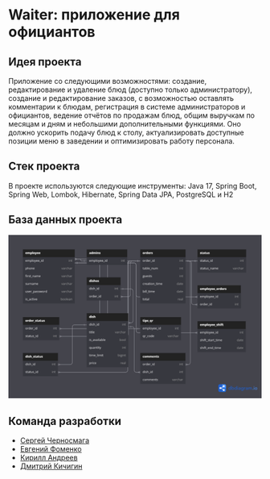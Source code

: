 # Waiter: приложение для официантов

## Идея проекта
Приложение со следующими возможностями: создание, редактирование и удаление блюд (доступно только администратору),
создание и редактирование заказов, с возможностью оставлять комментарии к блюдам,
регистрация в системе администраторов и официантов, ведение отчётов по продажам блюд,
общим выручкам по месяцам и дням и небольшими дополнительными функциями. Оно должно ускорить подачу блюд к столу,
актуализировать доступные позиции меню в заведении и оптимизировать работу персонала.

## Стек проекта
В проекте используются следующие инструменты: Java 17, Spring Boot, Spring Web, Lombok, Hibernate,
Spring Data JPA, PostgreSQL и H2

## База данных проекта
![](https://github.com/Chernosmaga/java-waiter/blob/main/java-waiter.png)

## Команда разработки
* [Сергей Черносмага](https://github.com/Chernosmaga)
* [Евгений Фоменко](https://github.com/EvgeniyFomenko)
* [Кирилл Андреев](https://github.com/Elite-tea)
* [Дмитрий Кичигин](https://github.com/Buriyone)
